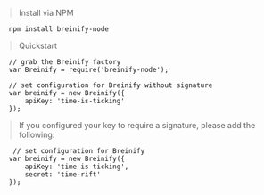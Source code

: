 > Install via NPM

>
```javascript--node
   npm install breinify-node
```

> Quickstart

>
```javascript--node
   // grab the Breinify factory 
   var Breinify = require('breinify-node');
   
   // set configuration for Breinify without signature
   var breinify = new Breinify({
       apiKey: 'time-is-ticking'
   });
```

> If you configured your key to require a signature, please add the following:

>
```javascript==node
    // set configuration for Breinify 
   var breinify = new Breinify({
       apiKey: 'time-is-ticking',
       secret: 'time-rift'
   });
```
